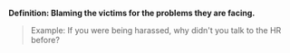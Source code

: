 **Definition: Blaming the victims for the problems they are facing.**

> Example: If you were being harassed, why didn't you talk to the HR before?